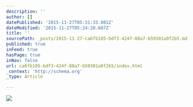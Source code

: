 ```yaml
---
description: ''
author: []
datePublished: '2015-11-27T05:31:33.001Z'
dateModified: '2015-11-27T05:24:20.687Z'
title: ''
sourcePath: _posts/2015-11-27-ca6fb105-bdf3-424f-88a7-b59301a0f2b5.md
published: true
inFeed: true
hasPage: true
inNav: false
url: ca6fb105-bdf3-424f-88a7-b59301a0f2b5/index.html
_context: 'http://schema.org'
_type: Article

---
```

![](https://the-grid-user-content.s3-us-west-2.amazonaws.com/ab43f3d1-1f2f-44bf-919c-cfa4e4b98faa.png)